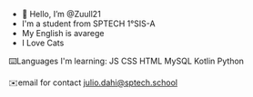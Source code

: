- 👋 Hello, I’m @Zuull21
- I'm a student from SPTECH 1°SIS-A
- My English is avarege
- I Love Cats

⌨️Languages I'm learning:
JS
CSS
HTML
MySQL
Kotlin
Python

✉️email for contact julio.dahi@sptech.school


<!---
Zuull21/Zuull21 is a ✨ special ✨ repository because its `README.md` (this file) appears on your GitHub profile.
You can click the Preview link to take a look at your changes.
--->

